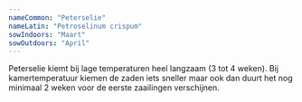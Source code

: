 ```yaml
---
nameCommon: "Peterselie"
nameLatin: "Petroselinum crispum"
sowIndoors: "Maart"
sowOutdoors: "April"
---
```

<p class="plant-content">Peterselie kiemt bij lage temperaturen heel langzaam (3 tot 4 weken). Bij kamertemperatuur kiemen de zaden iets sneller maar ook dan duurt het nog minimaal 2 weken voor de eerste zaailingen verschijnen.</p>